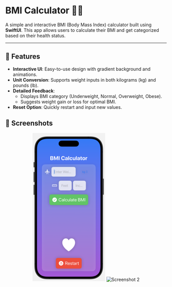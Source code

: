 # BMI Calculator 🏋️‍♂️

A simple and interactive BMI (Body Mass Index) calculator built using **SwiftUI**. This app allows users to calculate their BMI and get categorized based on their health status.

---

## 🌟 Features
- **Interactive UI**: Easy-to-use design with gradient background and animations.
- **Unit Conversion**: Supports weight inputs in both kilograms (kg) and pounds (lb).
- **Detailed Feedback**:
  - Displays BMI category (Underweight, Normal, Overweight, Obese).
  - Suggests weight gain or loss for optimal BMI.
- **Reset Option**: Quickly restart and input new values.


## 📱 Screenshots

<p align="center">
  <img src="https://github.com/LearnerMahi/CSE3218Assignment/blob/main/Screenshot%202024-11-07%20at%2012.47.33%20PM.png?raw=true" alt="Screenshot 1" width="45%"/>
  <img src="https://github.com/LearnerMahi/CSE3218Assignment/blob/main/._Screenshot%202024-11-07%20at%2012.48.42%20PM.png?raw=true" alt="Screenshot 2" width="45%"/>
</p>

